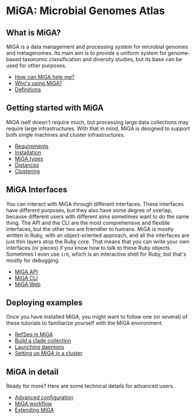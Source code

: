 # MiGA: Microbial Genomes Atlas

## What is MiGA?

MiGA is a data management and processing system for microbial genomes and
metagenomes. Its main aim is to provide a uniform system for genome-based
taxonomic classification and diversity studies, but its base can be used for
other purposes.

* [How can MiGA help me?](/part1/pitch.md)
* [Who's using MiGA?](/part1/use-cases.md)
* [Definitions](/glossary.md)

## Getting started with MiGA

MiGA iself doesn't require much, but processing large data collections may
require large infrastructures. With that in mind, MiGA is designed to support
both single machines and cluster infrastructures.

* [Requirements](/part2/requirements.md)
* [Installation](/part2/installation.md)
* [MiGA types](/part2/types.md)
* [Distances](/part2/distances.md)
* [Clustering](/part2/clustering.md)

## MiGA Interfaces

You can interact with MiGA through different interfaces. These interfaces have
different purposes, but they also have some degree of overlap, because different
users with different aims sometimes want to do the same thing. The API and the
CLI are the most comprehensive and flexible interfaces, but the other two are
friendlier to humans. MiGA is mostly written in Ruby, with an object-oriented
approach, and all the interfaces are just thin layers atop the Ruby core. That
means that you can write your own interfaces \(or pieces\) if you know how to
talk to these Ruby objects. Sometimes I even use `irb`, which is an interactive
shell for Ruby, but that's mostly for debugging.

* [MiGA API](/part3/API.md)
* [MiGA CLI](/part3/CLI.md)
* [MiGA Web](/part3/Web.md)

## Deploying examples

Once you have installed MiGA, you might want to follow one (or several) of these
tutorials to familiarize yourself with the MiGA environment.

* [RefSeq in MiGA](/part4/deploy-refseq.md)
* [Build a clade collection](/part4/deploy-clade.md)
* [Launching daemons](/part4/daemons.md)
* [Setting up MiGA in a cluster](/part4/cluster.md)

## MiGA in detail

Ready for more? Here are some technical details for advanced users.

* [Advanced configuration](/part5/advanced-configuration.md)
* [MiGA workflow](/part5/workflow.md)
* [Extending MiGA](/part5/extending.md)
